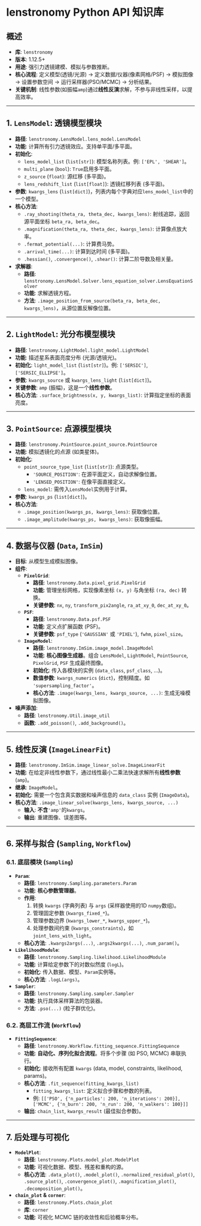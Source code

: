 # lenstronomy Python API 知识库

## 概述
- **库**: `lenstronomy`
- **版本**: 1.12.5+
- **用途**: 强引力透镜建模、模拟与参数推断。
- **核心流程**: 定义模型(透镜/光源) -> 定义数据/仪器(像素网格/PSF) -> 模拟图像 -> 设置参数空间 -> 运行采样器(PSO/MCMC) -> 分析结果。
- **关键机制**: 线性参数(如振幅`amp`)通过**线性反演**求解，不参与非线性采样，以提高效率。

---

## 1. `LensModel`: 透镜模型模块
- **路径**: `lenstronomy.LensModel.lens_model.LensModel`
- **功能**: 计算所有引力透镜效应。支持单平面/多平面。
- **初始化**:
  - `lens_model_list` (`list[str]`): 模型名称列表。例: `['EPL', 'SHEAR']`。
  - `multi_plane` (`bool`): `True`启用多平面。
  - `z_source` (`float`): 源红移 (多平面)。
  - `lens_redshift_list` (`list[float]`): 透镜红移列表 (多平面)。
- **参数**: `kwargs_lens` (`list[dict]`)，列表内每个字典对应`lens_model_list`中的一个模型。
- **核心方法**:
  - `.ray_shooting(theta_ra, theta_dec, kwargs_lens)`: 射线追踪，返回源平面坐标 `beta_ra, beta_dec`。
  - `.magnification(theta_ra, theta_dec, kwargs_lens)`: 计算像点放大率。
  - `.fermat_potential(...)`: 计算费马势。
  - `.arrival_time(...)`: 计算到达时间 (多平面)。
  - `.hessian()`, `.convergence()`, `.shear()`: 计算二阶导数及相关量。
- **求解器**:
  - **路径**: `lenstronomy.LensModel.Solver.lens_equation_solver.LensEquationSolver`
  - **功能**: 求解透镜方程。
  - **方法**: `.image_position_from_source(beta_ra, beta_dec, kwargs_lens)`，从源位置反解像位置。

---

## 2. `LightModel`: 光分布模型模块
- **路径**: `lenstronomy.LightModel.light_model.LightModel`
- **功能**: 描述星系表面亮度分布 (光源/透镜光)。
- **初始化**: `light_model_list` (`list[str]`)。例: `['SERSIC']`, `['SERSIC_ELLIPSE']`。
- **参数**: `kwargs_source` 或 `kwargs_lens_light` (`list[dict]`)。
- **关键参数**: `amp` (振幅)，这是一个**线性参数**。
- **核心方法**: `.surface_brightness(x, y, kwargs_list)`: 计算指定坐标的表面亮度。

---

## 3. `PointSource`: 点源模型模块
- **路径**: `lenstronomy.PointSource.point_source.PointSource`
- **功能**: 模拟透镜化的点源 (如类星体)。
- **初始化**:
  - `point_source_type_list` (`list[str]`): 点源类型。
    - `'SOURCE_POSITION'`: 在源平面定义，自动求解像位置。
    - `'LENSED_POSITION'`: 在像平面直接定义。
  - `lens_model`: 需传入`LensModel`实例用于计算。
- **参数**: `kwargs_ps` (`list[dict]`)。
- **核心方法**:
  - `.image_position(kwargs_ps, kwargs_lens)`: 获取像位置。
  - `.image_amplitude(kwargs_ps, kwargs_lens)`: 获取像振幅。

---

## 4. 数据与仪器 (`Data`, `ImSim`)
- **目标**: 从模型生成模拟图像。
- **组件**:
  - **`PixelGrid`**:
    - **路径**: `lenstronomy.Data.pixel_grid.PixelGrid`
    - **功能**: 管理坐标网格，实现像素坐标 `(x, y)` 与角坐标 `(ra, dec)` 转换。
    - **关键参数**: `nx`, `ny`, `transform_pix2angle`, `ra_at_xy_0`, `dec_at_xy_0`。
  - **`PSF`**:
    - **路径**: `lenstronomy.Data.psf.PSF`
    - **功能**: 定义点扩展函数 (PSF)。
    - **关键参数**: `psf_type` (`'GAUSSIAN'` 或 `'PIXEL'`), `fwhm`, `pixel_size`。
  - **`ImageModel`**:
    - **路径**: `lenstronomy.ImSim.image_model.ImageModel`
    - **功能**: **核心图像生成器**。组合 `LensModel`, `LightModel`, `PointSource`, `PixelGrid`, `PSF` 生成最终图像。
    - **初始化**: 传入各模块的实例 (`data_class`, `psf_class`, ...)。
    - **数值参数**: `kwargs_numerics` (`dict`)，控制精度。如 `'supersampling_factor'`。
    - **核心方法**: `.image(kwargs_lens, kwargs_source, ...)`: 生成无噪模拟图像。
- **噪声添加**:
  - **路径**: `lenstronomy.Util.image_util`
  - **函数**: `.add_poisson()`, `.add_background()`。

---

## 5. 线性反演 (`ImageLinearFit`)
- **路径**: `lenstronomy.ImSim.image_linear_solve.ImageLinearFit`
- **功能**: 在给定非线性参数下，通过线性最小二乘法快速求解所有**线性参数** (`amp`)。
- **继承**: `ImageModel`。
- **初始化**: 需要一个包含真实数据和噪声信息的 `data_class` 实例 (`ImageData`)。
- **核心方法**: `.image_linear_solve(kwargs_lens, kwargs_source, ...)`
  - **输入**: **不含**`'amp'`的`kwargs`。
  - **输出**: 重建图像、误差图等。

---

## 6. 采样与拟合 (`Sampling`, `Workflow`)

### 6.1. 底层模块 (`Sampling`)
- **`Param`**:
  - **路径**: `lenstronomy.Sampling.parameters.Param`
  - **功能**: **核心参数管理器**。
  - **作用**:
    1.  转换 `kwargs` (字典列表) 与 `args` (采样器使用的1D `numpy`数组)。
    2.  管理固定参数 (`kwargs_fixed_*`)。
    3.  管理参数边界 (`kwargs_lower_*`, `kwargs_upper_*`)。
    4.  处理参数间约束 (`kwargs_constraints`)，如 `joint_lens_with_light`。
  - **核心方法**: `.kwargs2args(...)`, `.args2kwargs(...)`, `.num_param()`。
- **`LikelihoodModule`**:
  - **路径**: `lenstronomy.Sampling.likelihood.LikelihoodModule`
  - **功能**: 计算给定参数下的对数似然度 (`logL`)。
  - **初始化**: 传入数据、模型、`Param`实例等。
  - **核心方法**: `.logL(args)`。
- **`Sampler`**:
  - **路径**: `lenstronomy.Sampling.sampler.Sampler`
  - **功能**: 执行具体采样算法的包装器。
  - **方法**: `.pso(...)` (粒子群优化)。

### 6.2. 高层工作流 (`Workflow`)
- **`FittingSequence`**:
  - **路径**: `lenstronomy.Workflow.fitting_sequence.FittingSequence`
  - **功能**: **自动化、序列化拟合流程**。将多个步骤 (如 PSO, MCMC) 串联执行。
  - **初始化**: 接收所有配置 `kwargs` (data, model, constraints, likelihood, params)。
  - **核心方法**: `.fit_sequence(fitting_kwargs_list)`
    - `fitting_kwargs_list`: 定义拟合步骤和参数的列表。
    - 例: `[['PSO', {'n_particles': 200, 'n_iterations': 200}], ['MCMC', {'n_burn': 200, 'n_run': 200, 'n_walkers': 100}]]`
  - **输出**: `chain_list`, `kwargs_result` (最佳拟合参数)。

---

## 7. 后处理与可视化
- **`ModelPlot`**:
  - **路径**: `lenstronomy.Plots.model_plot.ModelPlot`
  - **功能**: 可视化数据、模型、残差和重构的源。
  - **核心方法**: `.data_plot()`, `.model_plot()`, `.normalized_residual_plot()`, `.source_plot()`, `.convergence_plot()`, `.magnification_plot()`, `.decomposition_plot()`。
- **`chain_plot` & `corner`**:
  - **路径**: `lenstronomy.Plots.chain_plot`
  - **库**: `corner`
  - **功能**: 可视化 MCMC 链的收敛性和后验概率分布。